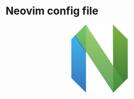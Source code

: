 # Neovim config file

<div style="display: flex; width: 100%; justify-content: center;">
  <div style="width: 30%;">
    <img src="./neovim.png" />
  </div>
</div>
